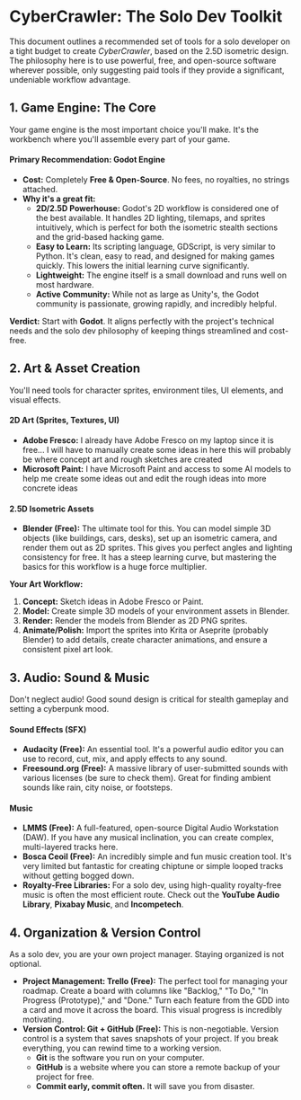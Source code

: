 # **CyberCrawler: The Solo Dev Toolkit**

This document outlines a recommended set of tools for a solo developer on a tight budget to create *CyberCrawler*, based on the 2.5D isometric design. The philosophy here is to use powerful, free, and open-source software wherever possible, only suggesting paid tools if they provide a significant, undeniable workflow advantage.

## **1\. Game Engine: The Core**

Your game engine is the most important choice you'll make. It's the workbench where you'll assemble every part of your game.

#### Primary Recommendation: Godot Engine

* **Cost:** Completely **Free & Open-Source**. No fees, no royalties, no strings attached.  
* **Why it's a great fit:**  
  * **2D/2.5D Powerhouse:** Godot's 2D workflow is considered one of the best available. It handles 2D lighting, tilemaps, and sprites intuitively, which is perfect for both the isometric stealth sections and the grid-based hacking game.  
  * **Easy to Learn:** Its scripting language, GDScript, is very similar to Python. It's clean, easy to read, and designed for making games quickly. This lowers the initial learning curve significantly.  
  * **Lightweight:** The engine itself is a small download and runs well on most hardware.  
  * **Active Community:** While not as large as Unity's, the Godot community is passionate, growing rapidly, and incredibly helpful.

**Verdict:** Start with **Godot**. It aligns perfectly with the project's technical needs and the solo dev philosophy of keeping things streamlined and cost-free.

## **2\. Art & Asset Creation**

You'll need tools for character sprites, environment tiles, UI elements, and visual effects.

#### 2D Art (Sprites, Textures, UI)

* **Adobe Fresco:** I already have Adobe Fresco on my laptop since it is free... I will have to manually create some ideas in here this will probably be where concept art and rough sketches are created
* **Microsoft Paint:** I have Microsoft Paint and access to some AI models to help me create some ideas out and edit the rough ideas into more concrete ideas 

#### 2.5D Isometric Assets

* **Blender (Free):** The ultimate tool for this. You can model simple 3D objects (like buildings, cars, desks), set up an isometric camera, and render them out as 2D sprites. This gives you perfect angles and lighting consistency for free. It has a steep learning curve, but mastering the basics for this workflow is a huge force multiplier.

**Your Art Workflow:**

1. **Concept:** Sketch ideas in Adobe Fresco or Paint.  
2. **Model:** Create simple 3D models of your environment assets in Blender.  
3. **Render:** Render the models from Blender as 2D PNG sprites.  
4. **Animate/Polish:** Import the sprites into Krita or Aseprite (probably Blender) to add details, create character animations, and ensure a consistent pixel art look.

## **3\. Audio: Sound & Music**

Don't neglect audio\! Good sound design is critical for stealth gameplay and setting a cyberpunk mood.

#### Sound Effects (SFX)

* **Audacity (Free):** An essential tool. It's a powerful audio editor you can use to record, cut, mix, and apply effects to any sound.  
* **Freesound.org (Free):** A massive library of user-submitted sounds with various licenses (be sure to check them). Great for finding ambient sounds like rain, city noise, or footsteps.

#### Music

* **LMMS (Free):** A full-featured, open-source Digital Audio Workstation (DAW). If you have any musical inclination, you can create complex, multi-layered tracks here.  
* **Bosca Ceoil (Free):** An incredibly simple and fun music creation tool. It's very limited but fantastic for creating chiptune or simple looped tracks without getting bogged down.  
* **Royalty-Free Libraries:** For a solo dev, using high-quality royalty-free music is often the most efficient route. Check out the **YouTube Audio Library**, **Pixabay Music**, and **Incompetech**.

## **4\. Organization & Version Control**

As a solo dev, you are your own project manager. Staying organized is not optional.

* **Project Management: Trello (Free):** The perfect tool for managing your roadmap. Create a board with columns like "Backlog," "To Do," "In Progress (Prototype)," and "Done." Turn each feature from the GDD into a card and move it across the board. This visual progress is incredibly motivating.  
* **Version Control: Git \+ GitHub (Free):** This is non-negotiable. Version control is a system that saves snapshots of your project. If you break everything, you can rewind time to a working version.  
  * **Git** is the software you run on your computer.  
  * **GitHub** is a website where you can store a remote backup of your project for free.  
  * **Commit early, commit often.** It will save you from disaster.